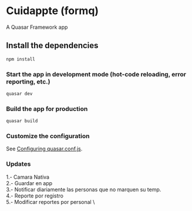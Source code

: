 # Cuidappte (formq)

A Quasar Framework app

## Install the dependencies
```bash
npm install
```

### Start the app in development mode (hot-code reloading, error reporting, etc.)
```bash
quasar dev
```


### Build the app for production
```bash
quasar build
```

### Customize the configuration
See [Configuring quasar.conf.js](https://quasar.dev/quasar-cli/quasar-conf-js).


### Updates ###
1.- Camara Nativa \
2.- Guardar en app \
3.- Notificar diariamente las personas que no marquen su temp. \
4.- Reporte por registro \
5.- Modificar reportes por personal \
